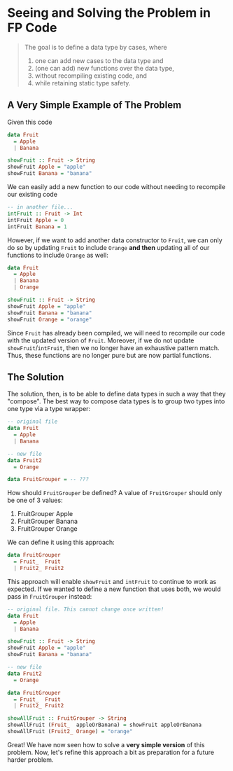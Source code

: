 # Seeing and Solving the Problem in FP Code

> The goal is to define a data type by cases, where
> 1. one can add new cases to the data type and
> 2. (one can add) new functions over the data type,
> 3. without recompiling existing code, and
> 4. while retaining static type safety.

## A Very Simple Example of The Problem

Given this code
```purescript
data Fruit
  = Apple
  | Banana

showFruit :: Fruit -> String
showFruit Apple = "apple"
showFruit Banana = "banana"
```
We can easily add a new function to our code without needing to recompile our existing code
```purescript
-- in another file...
intFruit :: Fruit -> Int
intFruit Apple = 0
intFruit Banana = 1
```
However, if we want to add another data constructor to `Fruit`, we can only do so by updating `Fruit` to include `Orange` **and then** updating all of our functions to include `Orange` as well:
```purescript
data Fruit
  = Apple
  | Banana
  | Orange

showFruit :: Fruit -> String
showFruit Apple = "apple"
showFruit Banana = "banana"
showFruit Orange = "orange"
```
Since `Fruit` has already been compiled, we will need to recompile our code with the updated version of `Fruit`. Moreover, if we do not update `showFruit`/`intFruit`, then we no longer have an exhaustive pattern match. Thus, these functions are no longer pure but are now partial functions.

## The Solution

The solution, then, is to be able to define data types in such a way that they "compose". The best way to compose data types is to group two types into one type via a type wrapper:
```purescript
-- original file
data Fruit
  = Apple
  | Banana

-- new file
data Fruit2
  = Orange

data FruitGrouper = -- ???
```
How should `FruitGrouper` be defined? A value of `FruitGrouper` should only be one of 3 values:
1. FruitGrouper Apple
2. FruitGrouper Banana
3. FruitGrouper Orange

We can define it using this approach:
```purescript
data FruitGrouper
  = Fruit_  Fruit
  | Fruit2_ Fruit2
```
This approach will enable `showFruit` and `intFruit` to continue to work as expected. If we wanted to define a new function that uses both, we would pass in `FruitGrouper` instead:
```purescript
-- original file. This cannot change once written!
data Fruit
  = Apple
  | Banana

showFruit :: Fruit -> String
showFruit Apple = "apple"
showFruit Banana = "banana"

-- new file
data Fruit2
  = Orange

data FruitGrouper
  = Fruit_  Fruit
  | Fruit2_ Fruit2

showAllFruit :: FruitGrouper -> String
showAllFruit (Fruit_  appleOrBanana) = showFruit appleOrBanana
showAllFruit (Fruit2_ Orange) = "orange"
```
Great! We have now seen how to solve a **very simple version** of this problem. Now, let's refine this approach a bit as preparation for a future harder problem.
